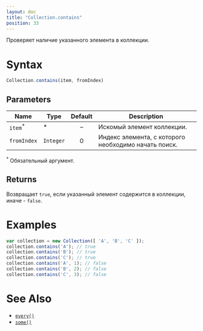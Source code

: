 ```yaml
---
layout: doc
title: "Collection.contains"
position: 33
---
```


Проверяет наличие указанного элемента в коллекции.

# Syntax

```js
Collection.contains(item, fromIndex)
```

## Parameters

|Name|Type|Default|Description|
|----|----|:-----:|-----------|
|`item`<sup>*</sup>|&#42;|–|Искомый элемент коллекции.|
|`fromIndex`|`Integer`|0|Индекс элемента, с которого необходимо начать поиск.|

<sup>*</sup> Обязательный аргумент.

## Returns

Возвращает `true`, если указанный элемент содержится в коллекции, иначе - `false`.

# Examples

```js
var collection = new Collection([ 'A', 'B', 'C' ]);
collection.contains('A'); // true
collection.contains('B'); // true
collection.contains('C'); // true
collection.contains('A', 1); // false
collection.contains('B', 2); // false
collection.contains('C', 3); // false
```

# See Also

* [`every()`](../Collection.every/)
* [`some()`](../Collection.some/)
